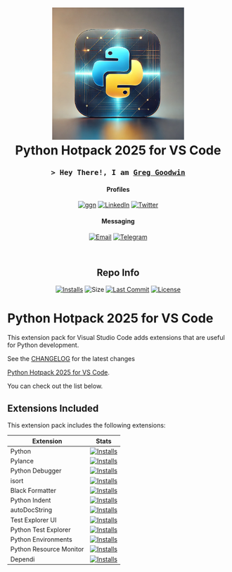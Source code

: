 <div align="center">
 <h1><img alt="Python Logo" src="https://raw.githubusercontent.com/ggoodwin/python-hotpack/master/icon.webp" height="300" /><br />
  Python Hotpack 2025 for VS Code
 </h1>

<h3 align="center">
  <samp>&gt; Hey There!, I am
    <b><a target="_blank" href="https://www.ggn.dev">Greg Goodwin</a></b>
  </samp>
</h3>

<div align="center">

#### Profiles

[![ggn](https://img.shields.io/badge/ggn.dev-663399?style=for-the-badge&logo=gatsby&logoColor=white)](https://www.ggn.dev)
[![LinkedIn](https://img.shields.io/badge/LinkedIn-0077B5?style=for-the-badge&logo=linkedin&logoColor=white)](https://ggn.sh/li)
[![Twitter](https://img.shields.io/badge/Twitter-000000?style=for-the-badge&logo=x&logoColor=white)](https://ggn.sh/x)

#### Messaging

[![Email](https://img.shields.io/badge/Email-30B980.svg?style=for-the-badge&logo=Minutemailer&logoColor=white)](mailto:gh@ggn.dev)
[![Telegram](https://img.shields.io/badge/Telegram-2CA5E0?style=for-the-badge&logo=telegram&logoColor=white)](https://ggn.sh/tg)
</div>
<br>

<h2>Repo Info</h2>

[![Installs](https://img.shields.io/visual-studio-marketplace/i/ggoodwin.python-hotpack)](https://img.shields.io/visual-studio-marketplace/i/ggoodwin.python-hotpack) ![Size](https://img.shields.io/github/languages/code-size/ggoodwin/python-hotpack) [![Last Commit](https://img.shields.io/github/last-commit/ggoodwin/python-hotpack)](https://github.com/ggoodwin/python-hotpack/commits/master) [![License](https://img.shields.io/github/license/ggoodwin/python-hotpack)](https://github.com/ggoodwin/python-hotpack/blob/master/LICENSE.md)

</div>

# Python Hotpack 2025 for VS Code

This extension pack for Visual Studio Code adds extensions that are useful for Python development.

See the [CHANGELOG](CHANGELOG.md) for the latest changes

[Python Hotpack 2025 for VS Code].

You can check out the list below.

## Extensions Included

This extension pack includes the following extensions:

| Extension                | Stats                                                                                                                                                                     |
| ------------------------ | ------------------------------------------------------------------------------------------------------------------------------------------------------------------------- |
| Python | [![Installs](https://img.shields.io/visual-studio-marketplace/i/ms-python.python)](https://img.shields.io/visual-studio-marketplace/i/ms-python.python)             |
| Pylance           | [![Installs](https://img.shields.io/visual-studio-marketplace/i/ms-python.vscode-pylance)](https://img.shields.io/visual-studio-marketplace/i/ms-python.vscode-pylance)                                   |
| Python Debugger         | [![Installs](https://img.shields.io/visual-studio-marketplace/i/ms-python.debugpy)](https://img.shields.io/visual-studio-marketplace/i/ms-python.debugpy)                 |
| isort         | [![Installs](https://img.shields.io/visual-studio-marketplace/i/ms-python.isort)](https://img.shields.io/visual-studio-marketplace/i/ms-python.isort)                 |
| Black Formatter         | [![Installs](https://img.shields.io/visual-studio-marketplace/i/ms-python.black-formatter)](https://img.shields.io/visual-studio-marketplace/i/ms-python.black-formatter)                 |
| Python Indent         | [![Installs](https://img.shields.io/visual-studio-marketplace/i/kevinrose.vsc-python-indent)](https://img.shields.io/visual-studio-marketplace/i/kevinrose.vsc-python-indent)                 |
| autoDocString         | [![Installs](https://img.shields.io/visual-studio-marketplace/i/njpwerner.autodocstring)](https://img.shields.io/visual-studio-marketplace/i/njpwerner.autodocstring)                 |
| Test Explorer UI         | [![Installs](https://img.shields.io/visual-studio-marketplace/i/hbenl.vscode-test-explorer)](https://img.shields.io/visual-studio-marketplace/i/hbenl.vscode-test-explorer)                 |
| Python Test Explorer         | [![Installs](https://img.shields.io/visual-studio-marketplace/i/littlefoxteam.vscode-python-test-adapter)](https://img.shields.io/visual-studio-marketplace/i/littlefoxteam.vscode-python-test-adapter)                 |
| Python Environments         | [![Installs](https://img.shields.io/visual-studio-marketplace/i/ms-python.vscode-python-envs)](https://img.shields.io/visual-studio-marketplace/i/ms-python.vscode-python-envs)                 |
| Python Resource Monitor         | [![Installs](https://img.shields.io/visual-studio-marketplace/i/kaih2o.python-resource-monitor)](https://img.shields.io/visual-studio-marketplace/i/kaih2o.python-resource-monitor)                 |
| Dependi         | [![Installs](https://img.shields.io/visual-studio-marketplace/i/fill-labs.dependi)](https://img.shields.io/visual-studio-marketplace/i/fill-labs.dependi)                 |

<!-- Links -->
[Python Hotpack 2025 for VS Code]: https://marketplace.visualstudio.com/items?itemName=ggoodwin.python-hotpack

